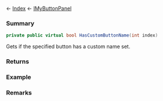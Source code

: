 ← [Index](Api-Index) ← [IMyButtonPanel](SpaceEngineers.Game.ModAPI.Ingame.IMyButtonPanel)

### Summary

```csharp
private public virtual bool HasCustomButtonName(int index)
```

Gets if the specified button has a custom name set.

### Returns



### Example

### Remarks

